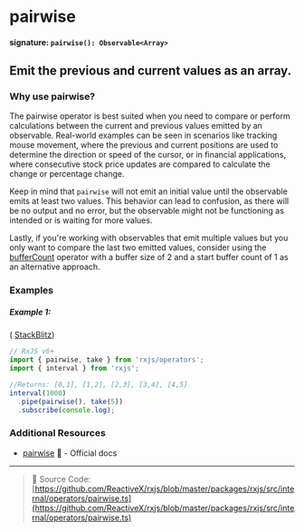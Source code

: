 # pairwise

#### signature: `pairwise(): Observable<Array>`

## Emit the previous and current values as an array.

### Why use pairwise?
The pairwise operator is best suited when you need to compare or perform calculations between the current and previous values emitted by an observable. Real-world examples can be seen in scenarios like tracking mouse movement, where the previous and current positions are used to determine the direction or speed of the cursor, or in financial applications, where consecutive stock price updates are compared to calculate the change or percentage change.

Keep in mind that `pairwise` will not emit an initial value until the observable emits at least two values. This behavior can lead to confusion, as there will be no output and no error, but the observable might not be functioning as intended or is waiting for more values.

Lastly, if you're working with observables that emit multiple values but you only want to compare the last two emitted values, consider using the [bufferCount](../transformation/buffercount.md) operator with a buffer size of 2 and a start buffer count of 1 as an alternative approach.



### Examples

##### Example 1:

(
[StackBlitz](https://stackblitz.com/edit/typescript-tkuydr?file=index.ts&devtoolsheight=50))

```js
// RxJS v6+
import { pairwise, take } from 'rxjs/operators';
import { interval } from 'rxjs';

//Returns: [0,1], [1,2], [2,3], [3,4], [4,5]
interval(1000)
  .pipe(pairwise(), take(5))
  .subscribe(console.log);
```

### Additional Resources

- [pairwise](https://rxjs.dev/api/operators/pairwise) 📰 - Official docs

---

> 📁 Source Code:
> [https://github.com/ReactiveX/rxjs/blob/master/packages/rxjs/src/internal/operators/pairwise.ts](https://github.com/ReactiveX/rxjs/blob/master/packages/rxjs/src/internal/operators/pairwise.ts)
